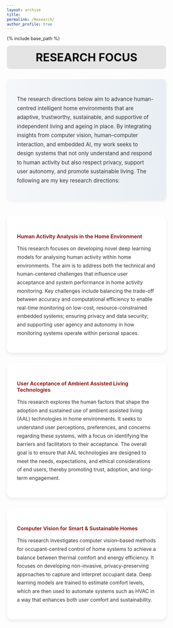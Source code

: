 ```yaml
---
layout: archive
title:
permalink: /Research/
author_profile: true
---
```


{% include base_path %}

<!-- ====== Styling ====== -->
<style>
.research-intro {
  background: linear-gradient(to right, #f5f7fa, #e8eef3);
  padding: 2rem;
  border-radius: 12px;
  margin-bottom: 3rem;
  box-shadow: 0 4px 8px rgba(0,0,0,0.05);
}
.research-intro .intro-text {
  max-width: 900px;
  margin: 0 auto;
  font-size: 1.05rem;
  color: #333;
  line-height: 1.7;
}

  /* ====== Header ====== */
.pub-header {
  background-color: #e4e4e4;
  padding: 1rem 1rem;
  text-align: center;
  font-size: 2.2rem;
  font-weight: 700;
  color: #111;
  border-radius: 10px;
  margin-bottom: 2rem;
}
  
.research-grid {
  display: grid;
  grid-template-columns: repeat(auto-fit, minmax(300px, 1fr));
  gap: 2rem;
  align-items: stretch;
}

.research-card {
  background: white;
  border-radius: 16px;
  padding: 2rem;
  box-shadow: 0 6px 12px rgba(0,0,0,0.07);
  transition: transform 0.2s ease, box-shadow 0.2s ease;
}
.research-card:hover {
  transform: translateY(-5px);
  box-shadow: 0 10px 18px rgba(0,0,0,0.1);
}
.research-card h3 {
  color: #8b0000;
  font-weight: 600;
  margin-bottom: 1rem;
}
.research-card p {
  color: #333;
  font-size: 0.98rem;
  line-height: 1.7;
}
</style>




<div class="pub-header"> RESEARCH FOCUS </div>

<!-- ====== Intro Section ====== -->
<div class="research-intro">
  <div class="intro-text">
    <p>
      The research directions below aim to advance human-centred intelligent home environments that are adaptive, trustworthy, sustainable, and supportive of independent living and ageing in place. 
      By integrating insights from computer vision, human–computer interaction, and embedded AI, 
      my work seeks to design systems that not only understand and respond to human activity 
      but also respect privacy, support user autonomy, and promote sustainable living. 
      The following are my key research directions:
    </p>
  </div>
</div>

<!-- ====== Research Focus Cards ====== -->
<div class="research-grid">

  <div class="research-card">
    <h3> Human Activity Analysis in the Home Environment</h3>
    <p>
      This research focuses on developing novel deep learning models for analysing human activity within home environments. 
      The aim is to address both the technical and human-centered challenges that influence user acceptance and system performance in home activity monitoring. 
      Key challenges include balancing the trade-off between accuracy and computational efficiency to enable real-time monitoring on low-cost, resource-constrained embedded systems; 
      ensuring privacy and data security; and supporting user agency and autonomy in how monitoring systems operate within personal spaces.
    </p>
  </div>

  <div class="research-card">
    <h3> User Acceptance of Ambient Assisted Living Technologies</h3>
    <p>
      This research explores the human factors that shape the adoption and sustained use of ambient assisted living (AAL) technologies in home environments. 
      It seeks to understand user perceptions, preferences, and concerns regarding these systems, 
      with a focus on identifying the barriers and facilitators to their acceptance. 
      The overall goal is to ensure that AAL technologies are designed to meet the needs, expectations, and ethical considerations of end users, 
      thereby promoting trust, adoption, and long-term engagement.
    </p>
  </div>

  <div class="research-card">
    <h3> Computer Vision for Smart & Sustainable Homes</h3>
    <p>
      This research investigates computer vision–based methods for occupant-centred control of home systems 
      to achieve a balance between thermal comfort and energy efficiency. 
      It focuses on developing non-invasive, privacy-preserving approaches to capture and interpret occupant data. 
      Deep learning models are trained to estimate comfort levels, 
      which are then used to automate systems such as HVAC in a way that enhances both user comfort and sustainability.
    </p>
  </div>

</div>
